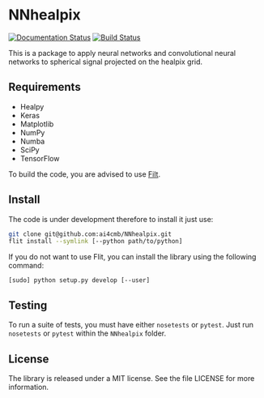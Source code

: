 # NNhealpix

[![Documentation Status](https://readthedocs.org/projects/nnhealpix/badge/?version=latest)](https://nnhealpix.readthedocs.io/en/latest/?badge=latest)
[![Build Status](https://travis-ci.com/ai4cmb/NNhealpix.svg?branch=master)](https://travis-ci.com/ai4cmb/NNhealpix)

This is a package to apply neural networks and convolutional neural
networks to spherical signal projected on the healpix grid.


## Requirements

- Healpy
- Keras
- Matplotlib
- NumPy
- Numba
- SciPy
- TensorFlow

To build the code, you are advised to use
[Filt](https://pypi.org/project/flit/).

## Install

The code is under development therefore to install it just use:

```bash
git clone git@github.com:ai4cmb/NNhealpix.git
flit install --symlink [--python path/to/python]
```

If you do not want to use Flit, you can install the library using the
following command:

```
[sudo] python setup.py develop [--user]
```


## Testing

To run a suite of tests, you must have either `nosetests` or
`pytest`. Just run `nosetests` or `pytest` within the `NNhealpix`
folder.


## License

The library is released under a MIT license. See the file LICENSE for
more information.
